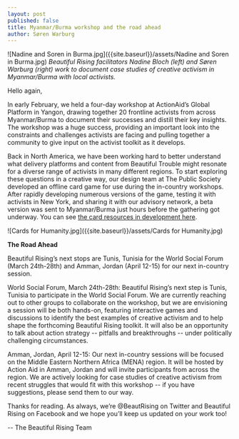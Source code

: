 ```yaml
---
layout: post
published: false
title: Myanmar/Burma workshop and the road ahead
author: Søren Warburg
---
```




![Nadine and Soren in Burma.jpg]({{site.baseurl}}/assets/Nadine and Soren in Burma.jpg)
_Beautiful Rising facilitators Nadine Bloch (left) and Søren Warburg (right) work to document case studies of creative activism in Myanmar/Burma with local activists._


Hello again,

In early February, we held a four-day workshop at ActionAid’s Global Platform in Yangon, drawing together 20 frontline activists from across Myanmar/Burma to document their successes and distill their key insights. The workshop was a huge success, providing an important look into the constraints and challenges activists are facing and pulling together a community to give input on the activist toolkit as it develops.

Back in North America, we have been working hard to better understand what delivery platforms and content from Beautiful Trouble might resonate for a diverse range of activists in many different regions. To start exploring these questions in a creative way, our design team at The Public Society developed an offline card game for use during the in-country workshops. After rapidly developing numerous versions of the game, testing it with activists in New York, and sharing it with our advisory network, a beta version was sent to Myanmar/Burma just hours before the gathering got underway. You can see [the card resources in development here](https://github.com/BeautifulTrouble/Beautiful-Rising-Content/tree/master/card-game).

![Cards for Humanity.jpg]({{site.baseurl}}/assets/Cards for Humanity.jpg)


**The Road Ahead**

Beautiful Rising’s next stops are Tunis, Tunisia for the World Social Forum (March 24th-28th) and Amman, Jordan (April 12-15) for our next in-country session.

World Social Forum, March 24th-28th:
Beautiful Rising’s next step is Tunis, Tunisia to participate in the World Social Forum. We are currently reaching out to other groups to collaborate on the workshop, but we are envisioning a session will be both hands-on, featuring interactive games and discussions to identify the best examples of creative activism and to help shape the forthcoming Beautiful Rising toolkit. It will also be an opportunity to talk about action strategy -- pitfalls and breakthroughs -- under politically challenging circumstances.

Amman, Jordan, April 12-15:
Our next in-country sessions will be focused on the Middle Eastern Northern Africa (MENA) region. It will be hosted by Action Aid in Amman, Jordan and will invite participants from across the region. We are actively looking for case studies of creative activism from recent struggles that would fit with this workshop -- if you have suggestions, please send them to our way.

Thanks for reading. As always, we’re @BeautRising on Twitter and Beautiful Rising on Facebook and we hope you’ll keep us updated on your work too!

 -- The Beautiful Rising Team
